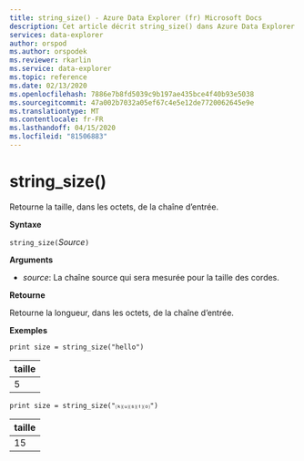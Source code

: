 ```yaml
---
title: string_size() - Azure Data Explorer (fr) Microsoft Docs
description: Cet article décrit string_size() dans Azure Data Explorer.
services: data-explorer
author: orspod
ms.author: orspodek
ms.reviewer: rkarlin
ms.service: data-explorer
ms.topic: reference
ms.date: 02/13/2020
ms.openlocfilehash: 7886e7b8fd5039c9b197ae435bce4f40b93e5038
ms.sourcegitcommit: 47a002b7032a05ef67c4e5e12de7720062645e9e
ms.translationtype: MT
ms.contentlocale: fr-FR
ms.lasthandoff: 04/15/2020
ms.locfileid: "81506883"
---
```

# <a name="string_size"></a>string_size()

Retourne la taille, dans les octets, de la chaîne d’entrée.

**Syntaxe**

`string_size(`*Source*`)`

**Arguments**

* *source*: La chaîne source qui sera mesurée pour la taille des cordes.

**Retourne**

Retourne la longueur, dans les octets, de la chaîne d’entrée.

**Exemples**

```kusto
print size = string_size("hello")
```

|taille|
|---|
|5|

```kusto
print size = string_size("⒦⒰⒮⒯⒪")
```

|taille|
|---|
|15|
